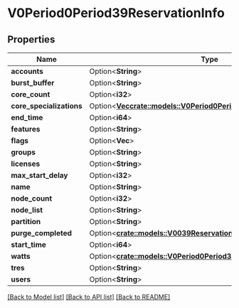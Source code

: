 # V0Period0Period39ReservationInfo

## Properties

Name | Type | Description | Notes
------------ | ------------- | ------------- | -------------
**accounts** | Option<**String**> |  | [optional]
**burst_buffer** | Option<**String**> |  | [optional]
**core_count** | Option<**i32**> |  | [optional]
**core_specializations** | Option<[**Vec<crate::models::V0Period0Period39ReservationCoreSpec>**](v0.0.39_reservation_core_spec.md)> |  | [optional]
**end_time** | Option<**i64**> |  | [optional]
**features** | Option<**String**> |  | [optional]
**flags** | Option<**Vec<String>**> |  | [optional]
**groups** | Option<**String**> |  | [optional]
**licenses** | Option<**String**> |  | [optional]
**max_start_delay** | Option<**i32**> |  | [optional]
**name** | Option<**String**> |  | [optional]
**node_count** | Option<**i32**> |  | [optional]
**node_list** | Option<**String**> |  | [optional]
**partition** | Option<**String**> |  | [optional]
**purge_completed** | Option<[**crate::models::V0039ReservationInfoPurgeCompleted**](v0_0_39_reservation_info_purge_completed.md)> |  | [optional]
**start_time** | Option<**i64**> |  | [optional]
**watts** | Option<[**crate::models::V0Period0Period39Uint32NoVal**](v0.0.39_uint32_no_val.md)> |  | [optional]
**tres** | Option<**String**> |  | [optional]
**users** | Option<**String**> |  | [optional]

[[Back to Model list]](../README.md#documentation-for-models) [[Back to API list]](../README.md#documentation-for-api-endpoints) [[Back to README]](../README.md)


